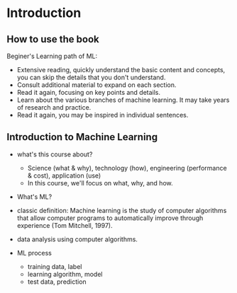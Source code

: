 # Introduction


## How to use the book

Beginer's Learning path of ML:

- Extensive reading, quickly understand the basic content and concepts, you can skip the details that you don't understand.
- Consult additional material to expand on each section.
- Read it again, focusing on key points and details.
- Learn about the various branches of machine learning. It may take years of research and practice.
- Read it again, you may be inspired in individual sentences.

## Introduction to Machine Learning

- what's this course about?
  - Science (what & why), technology (how), engineering (performance & cost), application (use)
  - In this course, we'll focus on what, why, and how.
  
 - What's ML?
  - classic definition: Machine learning is the study of computer algorithms that allow computer programs to automatically improve through experience (Tom Mitchell, 1997).
  - data analysis using computer algorithms.

- ML process
  - training data, label
  - learning algorithm, model
  - test data, prediction



